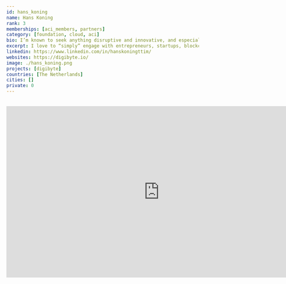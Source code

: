 ```yaml
---
id: hans_koning
name: Hans Koning
rank: 3
memberships: [aci_members, partners]
category: [foundation, cloud, aci]
bio: I’m known to seek anything disruptive and innovative, and especially unexpected things that take me out of my comfort zone. Above all I love to “simply” engage with entrepreneurs, startups, blockchain and crypto companies, and (interesting and smarter than me) people, or with an audience when speaking on a stage. I regularly enthral audiences across continents as I share my experience and expertise in the form of Keynote speaking covering topics such as Governance, the role and impact of Blockchain in today's society and the business component of technology.
excerpt: I love to “simply” engage with entrepreneurs, startups, blockchain and crypto companies.
linkedin: https://www.linkedin.com/in/hanskoningttim/
websites: https://digibyte.io/
image: ./hans_koning.png
projects: [digibyte]
countries: [The Netherlands]
cities: []
private: 0
---
```


<BR>

<iframe src="https://player.vimeo.com/video/413179934" width="800" height="450" frameborder="0" allow="autoplay; fullscreen" allowfullscreen></iframe>

<BR>
